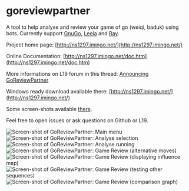 # goreviewpartner
A tool to help analyse and review your game of go (weiqi, baduk) using bots. Currently support [GnuGo](https://www.gnu.org/software/gnugo/), [Leela](https://www.sjeng.org/leela.html) and [Ray](https://github.com/zakki/Ray).

Project home page: [http://ns1297.imingo.net/](http://ns1297.imingo.net/)

Online Documentation: [http://ns1297.imingo.net/doc.htm](http://ns1297.imingo.net/doc.htm)

More informations on L19 forum in this thread: [Announcing GoReviewPartner](https://lifein19x19.com/forum/viewtopic.php?f=9&t=14050)

Windows ready download available there: [http://ns1297.imingo.net/](http://ns1297.imingo.net/)

Some screen-shots available [there](http://ns1297.imingo.net/screen-shots/).

Feel free to open issues or ask questions on Github or L19.

![Screen-shot of GoReviewPartner: Main menu](http://ns1297.imingo.net/screen-shots/screen-shot000.png "Screen-shot of GoReviewPartner: Main menu")
![Screen-shot of GoReviewPartner: Analyse selection](http://ns1297.imingo.net/screen-shots/screen-shot001.png "Screen-shot of GoReviewPartner: Analyse selection")
![Screen-shot of GoReviewPartner: Analyse running](http://ns1297.imingo.net/screen-shots/screen-shot002.png "Screen-shot of GoReviewPartner: Analyse running")
![Screen-shot of GoReviewPartner: Game Review (alternative moves)](http://ns1297.imingo.net/screen-shots/screen-shot003.png "Screen-shot of GoReviewPartner: Game Review (alternative moves)")
![Screen-shot of GoReviewPartner: Game Review (displaying influence map)](http://ns1297.imingo.net/screen-shots/screen-shot004.png "Screen-shot of GoReviewPartner: Game Review (displaying influence map)")
![Screen-shot of GoReviewPartner: Game Review (testing other sequences)](http://ns1297.imingo.net/screen-shots/screen-shot005.png "Screen-shot of GoReviewPartner: Game Review (testing other sequences)")
![Screen-shot of GoReviewPartner: Game Review (comparison graph)](http://ns1297.imingo.net/screen-shots/screen-shot006.png "Screen-shot of GoReviewPartner: Game Review (comparison graph)")